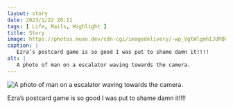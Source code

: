 ```yaml
---
layout: story
date: 2023/1/22 20:11
tags: [ Life, Mails, Highlight ]
title: Story
image: https://photos.muan.dev/cdn-cgi/imagedelivery/-wp_VgtWlgmh1JURQ8t1mg/4e70bea8-5f61-458f-d867-52c418e83500/public
caption: |
   Ezra’s postcard game is so good I was put to shame damn it!!!!
alt: |
   A photo of man on a escalator waving towards the camera.
---
```


![A photo of man on a escalator waving towards the camera.](https://photos.muan.dev/cdn-cgi/imagedelivery/-wp_VgtWlgmh1JURQ8t1mg/4e70bea8-5f61-458f-d867-52c418e83500/public)

Ezra’s postcard game is so good I was put to shame damn it!!!!
